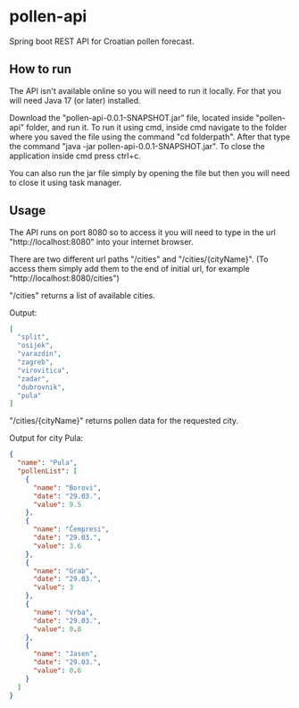 # pollen-api
Spring boot REST API for Croatian pollen forecast.


## How to run
The API isn't available online so you will need to run it locally. For that you will need Java 17 (or later) installed.

Download the "pollen-api-0.0.1-SNAPSHOT.jar" file, located inside "pollen-api" folder, and run it. To run it using cmd, inside cmd navigate to the folder where you saved the file using the command "cd folderpath".
After that type the command "java -jar pollen-api-0.0.1-SNAPSHOT.jar". To close the application inside cmd press ctrl+c.

You can also run the jar file simply by opening the file but then you will need to close it using task manager.

## Usage
The API runs on port 8080 so to access it you will need to type in the url "http://localhost:8080" into your internet browser.

There are two different url paths "/cities" and "/cities/{cityName}". (To access them simply add them to the end of initial url, for example "http://localhost:8080/cities")

"/cities" returns a list of available cities.

Output:
```json
[
  "split",
  "osijek",
  "varazdin",
  "zagreb",
  "virovitica",
  "zadar",
  "dubrovnik",
  "pula"
]
```


"/cities/{cityName}" returns pollen data for the requested city.

Output for city Pula:
```json
{
  "name": "Pula",
  "pollenList": [
    {
      "name": "Borovi",
      "date": "29.03.",
      "value": 9.5
    },
    {
      "name": "Čempresi",
      "date": "29.03.",
      "value": 3.6
    },
    {
      "name": "Grab",
      "date": "29.03.",
      "value": 3
    },
    {
      "name": "Vrba",
      "date": "29.03.",
      "value": 0.8
    },
    {
      "name": "Jasen",
      "date": "29.03.",
      "value": 0.6
    }
  ]
}
```


